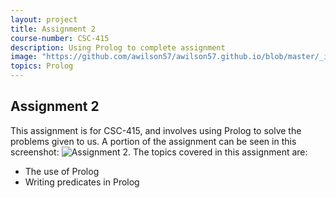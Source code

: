 ```yaml
---
layout: project
title: Assignment 2
course-number: CSC-415
description: Using Prolog to complete assignment
image: "https://github.com/awilson57/awilson57.github.io/blob/master/_images/Screenshot%20(3).png"
topics: Prolog
---
```


## Assignment 2
 This assignment is for CSC-415, and involves using Prolog to solve the problems given to us.
 A portion of the assignment can be seen in this screenshot: 
 ![Assignment 2](/awilson57.github.io/_images/Screenshot(3).png).
 The topics covered in this assignment are:
 <ul>
  <li>The use of Prolog</li>
  <li>Writing predicates in Prolog</li>
 </ul>
